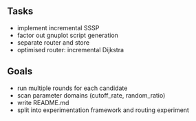 ## Tasks

- implement incremental SSSP
- factor out gnuplot script generation
- separate router and store
- optimised router: incremental Dijkstra


## Goals

- run multiple rounds for each candidate
- scan parameter domains (cutoff_rate, random_ratio)
- write README.md
- split into experimentation framework and routing experiment
